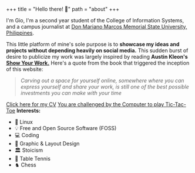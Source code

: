 +++
title = "Hello there! 👋"
path = "about"
+++

I'm Gio, I'm a second year student of the College of Information Systems, and a campus journalist at [Don Mariano Marcos Memorial State University, Philippines](https://dmmmsu.edu.ph).

This little platform of mine's sole purpose is to **showcase my ideas and projects without depending heavily on social media.** This sudden burst of desire to publicize my work was largely inspired by reading **Austin Kleon's** **[Show Your Work.](https://austinkleon.com/show-your-work/)** Here's a quote from the book that triggered the inception of this website:
> *Carving out a space for yourself online, somewhere where you can express yourself and share your work, is still one of the best possible investments you can make with your time*

[Click here for my CV](https://zirdl.github.io/cv) 
[You are challenged by the Computer to play Tic-Tac-Toe](https://zirdl.github.io/tiktik) 
**Interests:**
- 🐧 Linux
- 💡 Free and Open Source Software (FOSS)
- 💻 Coding
- 📑 Graphic & Layout Design
- 🏛️ Stoicism
- 🏓 Table Tennis
- ♞ Chess

